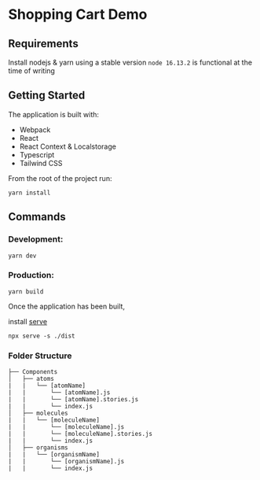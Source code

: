 # Shopping Cart Demo

## Requirements

Install nodejs & yarn using a stable version `node 16.13.2` is functional at the time of writing

## Getting Started

The application is built with:

- Webpack
- React
- React Context & Localstorage
- Typescript
- Tailwind CSS

From the root of the project run:

```
yarn install
```

## Commands

### Development:

```
yarn dev
```

### Production:

```
yarn build
```

Once the application has been built,

install [serve](https://www.npmjs.com/package/serve)

```
npx serve -s ./dist
```

### Folder Structure

```
├── Components
│   ├── atoms
|   |   └── [atomName]
|   |       └── [atomName].js
|   |       └── [atomName].stories.js
|   |       └── index.js
│   ├── molecules
|   |   └── [moleculeName]
|   |       └── [moleculeName].js
|   |       └── [moleculeName].stories.js
|   |       └── index.js
│   ├── organisms
|   |   └── [organismName]
|   |       └── [organismName].js
|   |       └── index.js
```
